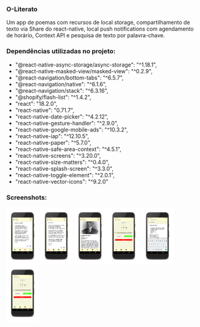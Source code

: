 ### O-Literato

Um app de poemas com recursos de local storage, compartilhamento de texto via Share do react-native, local push notifications com agendamento de horário, Context API e pesquisa de texto por palavra-chave.

### Dependências utilizadas no projeto:

<ul>
     <li>"@react-native-async-storage/async-storage": "^1.18.1",</li>
     <li>"@react-native-masked-view/masked-view": "^0.2.9",</li>
     <li>"@react-navigation/bottom-tabs": "^6.5.7",</li>
     <li>"@react-navigation/native": "^6.1.6",</li>
     <li>"@react-navigation/stack": "^6.3.16",</li>
     <li>"@shopify/flash-list": "^1.4.2",</li>
     <li>"react": "18.2.0",</li>
     <li>"react-native": "0.71.7",</li>
     <li>"react-native-date-picker": "^4.2.12",</li>
     <li>"react-native-gesture-handler": "^2.9.0",</li>
     <li>"react-native-google-mobile-ads": "^10.3.2",</li>
     <li>"react-native-iap": "^12.10.5",</li>
     <li>"react-native-paper": "^5.7.0",</li>
     <li>"react-native-safe-area-context": "^4.5.1",</li>
     <li>"react-native-screens": "^3.20.0",</li>
     <li>"react-native-size-matters": "^0.4.0",</li>
     <li>"react-native-splash-screen": "^3.3.0",</li>
     <li>"react-native-toggle-element": "^2.0.1",</li>
     <li>"react-native-vector-icons": "^9.2.0"</li>
</ul> 

### Screenshots:

<div style='display: inline_block'>
     <img style='height:150px' align='center' alt='image' src='https://github.com/bgomes107/O-Literato/blob/master/screenshots/Screenshot_1683237533_framed.png'/> 
    <img style='height:150px' align='center' alt='image' src='https://github.com/bgomes107/O-Literato/blob/master/screenshots/Screenshot_1683237481_framed.png'/>
    <img style='height:150px' align='center' alt='image' src='https://github.com/bgomes107/O-Literato/blob/master/screenshots/Screenshot_1683237504_framed.png'/>
     <img style='height:150px' align='center' alt='image' src='https://github.com/bgomes107/O-Literato/blob/master/screenshots/Screenshot_1683237562_framed.png'/>
     <img style='height:150px' align='center' alt='image' src='https://github.com/bgomes107/O-Literato/blob/master/screenshots/Screenshot_1683237595_framed.png'/>
     <img style='height:150px' align='center' alt='image' src='https://github.com/bgomes107/O-Literato/blob/master/screenshots/Screenshot_1683237562_framed.png'/>
</div>
